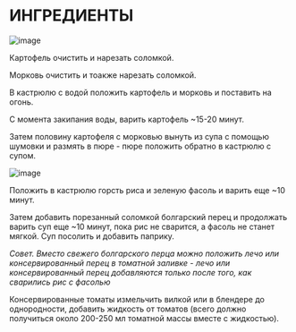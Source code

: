 # ИНГРЕДИЕНТЫ
![image](https://user-images.githubusercontent.com/100151463/172628446-12e3c022-f10e-4e9f-9ca7-0a6faa9df83b.png)

Картофель очистить и нарезать соломкой.

Морковь очистить и тоакже нарезать соломкой.

В кастрюлю с водой положить картофель и морковь и поставить на огонь.

С момента закипания воды, варить картофель ~15-20 минут.

Затем половину картофеля с морковью вынуть из супа с помощью шумовки и размять в пюре - пюре положить обратно в кастрюлю с супом.

![image](https://user-images.githubusercontent.com/100151463/172628391-0e85280f-6544-4744-8fa6-5bf3f7e1c702.png)

Положить в кастрюлю горсть риса и зеленую фасоль и варить еще ~10 минут.

Затем добавить порезанный соломкой болгарский перец и продолжать варить суп еще ~10 минут, пока рис не сварится, а фасоль не станет мягкой. Суп посолить и добавить паприку.

*Совет. Вместо свежего болгарского перца можно положить лечо или консервированный перец в томатной заливке - лечо или консервированный перец добавляются только после того, как сварились рис с фасолью*

Консервированные томаты измельчить вилкой или в блендере до однородности, добавить жидкость от томатов (всего должно получиться около 200-250 мл томатной массы вместе с жидкостью).
